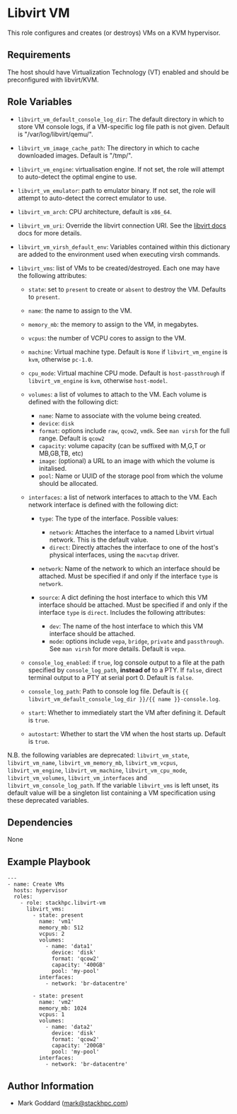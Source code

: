 Libvirt VM
==========

This role configures and creates (or destroys) VMs on a KVM hypervisor.

Requirements
------------

The host should have Virtualization Technology (VT) enabled and should
be preconfigured with libvirt/KVM.

Role Variables
--------------

- `libvirt_vm_default_console_log_dir`: The default directory in which to store
  VM console logs, if a VM-specific log file path is not given. Default is
  "/var/log/libvirt/qemu/".

- `libvirt_vm_image_cache_path`: The directory in which to cache downloaded
  images. Default is "/tmp/".

- `libvirt_vm_engine`: virtualisation engine. If not set, the role will attempt
  to auto-detect the optimal engine to use.

- `libvirt_vm_emulator`: path to emulator binary. If not set, the role will
  attempt to auto-detect the correct emulator to use.

- `libvirt_vm_arch`: CPU architecture, default is `x86_64`.

- `libvirt_vm_uri`: Override the libvirt connection URI. See the 
  [libvirt docs](https://libvirt.org/remote.html) docs for more details.

- `libvirt_vm_virsh_default_env`: Variables contained within this dictionary are
  added to the environment used when executing virsh commands.

- `libvirt_vms`: list of VMs to be created/destroyed. Each one may have the
  following attributes:

    - `state`: set to `present` to create or `absent` to destroy the VM.
      Defaults to `present`.

    - `name`: the name to assign to the VM.

    - `memory_mb`: the memory to assign to the VM, in megabytes.

    - `vcpus`: the number of VCPU cores to assign to the VM.

    - `machine`: Virtual machine type. Default is `None` if
      `libvirt_vm_engine` is `kvm`, otherwise `pc-1.0`.

    - `cpu_mode`: Virtual machine CPU mode. Default is `host-passthrough` if
      `libvirt_vm_engine` is `kvm`, otherwise `host-model`.

    - `volumes`: a list of volumes to attach to the VM.  Each volume is
      defined with the following dict:
        - `name`: Name to associate with the volume being created.
        - `device`: `disk`
        - `format`: options include `raw`, `qcow2`, `vmdk`.  See `man virsh` for the
          full range.  Default is `qcow2`
        - `capacity`: volume capacity (can be suffixed with M,G,T or MB,GB,TB, etc)
        - `image`: (optional) a URL to an image with which the volume is initalised.
        - `pool`: Name or UUID of the storage pool from which the volume should be
          allocated.

    - `interfaces`: a list of network interfaces to attach to the VM.
      Each network interface is defined with the following dict:

        - `type`: The type of the interface. Possible values:

            - `network`: Attaches the interface to a named Libvirt virtual
              network. This is the default value.
            - `direct`: Directly attaches the interface to one of the host's
              physical interfaces, using the `macvtap` driver.
        - `network`: Name of the network to which an interface should be
          attached. Must be specified if and only if the interface `type` is
          `network`.
        - `source`: A dict defining the host interface to which this
          VM interface should be attached. Must be specified if and only if the
          interface `type` is `direct`. Includes the following attributes:

            - `dev`: The name of the host interface to which this VM interface
              should be attached.
            - `mode`: options include `vepa`, `bridge`, `private` and
              `passthrough`. See `man virsh` for more details. Default is
              `vepa`.

    - `console_log_enabled`: if `true`, log console output to a file at the
      path specified by `console_log_path`, **instead of** to a PTY. If
      `false`, direct terminal output to a PTY at serial port 0. Default is
      `false`.

    - `console_log_path`: Path to console log file. Default is
      `{{ libvirt_vm_default_console_log_dir }}/{{ name }}-console.log`.

    - `start`: Whether to immediately start the VM after defining it. Default
      is `true`.

    - `autostart`: Whether to start the VM when the host starts up. Default is
      `true`.


N.B. the following variables are deprecated: `libvirt_vm_state`,
`libvirt_vm_name`, `libvirt_vm_memory_mb`, `libvirt_vm_vcpus`,
`libvirt_vm_engine`, `libvirt_vm_machine`, `libvirt_vm_cpu_mode`,
`libvirt_vm_volumes`, `libvirt_vm_interfaces` and
`libvirt_vm_console_log_path`. If the variable `libvirt_vms` is left unset, its
default value will be a singleton list containing a VM specification using
these deprecated variables.

Dependencies
------------

None

Example Playbook
----------------

    ---
    - name: Create VMs
      hosts: hypervisor
      roles:
        - role: stackhpc.libvirt-vm
          libvirt_vms:
            - state: present
              name: 'vm1'
              memory_mb: 512
              vcpus: 2
              volumes:
                - name: 'data1'
                  device: 'disk'
                  format: 'qcow2'
                  capacity: '400GB'
                  pool: 'my-pool'
              interfaces:
                - network: 'br-datacentre'

            - state: present
              name: 'vm2'
              memory_mb: 1024
              vcpus: 1
              volumes:
                - name: 'data2'
                  device: 'disk'
                  format: 'qcow2'
                  capacity: '200GB'
                  pool: 'my-pool'
              interfaces:
                - network: 'br-datacentre'


Author Information
------------------

- Mark Goddard (<mark@stackhpc.com>)
